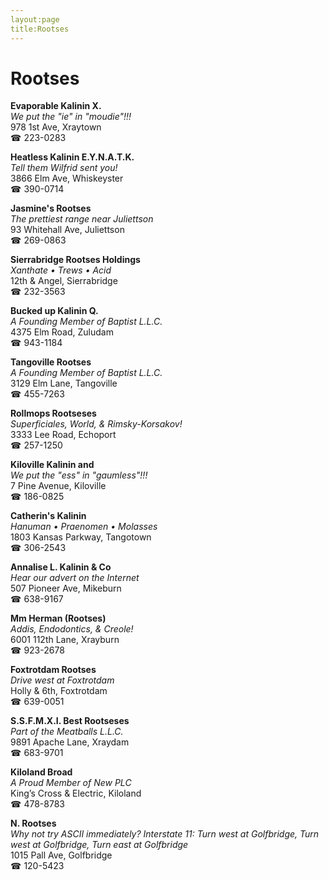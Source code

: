 ```yaml
---
layout:page
title:Rootses
---
```

# Rootses

**Evaporable Kalinin X.**  
_We put the "ie" in "moudie"!!!_  
978 1st Ave, Xraytown  
☎ 223-0283



**Heatless Kalinin E.Y.N.A.T.K.**  
_Tell them Wilfrid sent you!_  
3866 Elm Ave, Whiskeyster  
☎ 390-0714



**Jasmine's Rootses**  
_The prettiest range near Juliettson_  
93 Whitehall Ave, Juliettson  
☎ 269-0863



**Sierrabridge Rootses Holdings**  
_Xanthate • Trews • Acid_  
12th & Angel, Sierrabridge  
☎ 232-3563



**Bucked up Kalinin Q.**  
_A Founding Member of Baptist L.L.C._  
4375 Elm Road, Zuludam  
☎ 943-1184



**Tangoville Rootses**  
_A Founding Member of Baptist L.L.C._  
3129 Elm Lane, Tangoville  
☎ 455-7263



**Rollmops Rootseses**  
_Superficiales, World, & Rimsky-Korsakov!_  
3333 Lee Road, Echoport  
☎ 257-1250



**Kiloville Kalinin and**  
_We put the "ess" in "gaumless"!!!_  
7 Pine Avenue, Kiloville  
☎ 186-0825



**Catherin's Kalinin**  
_Hanuman • Praenomen • Molasses_  
1803 Kansas Parkway, Tangotown  
☎ 306-2543



**Annalise L. Kalinin & Co**  
_Hear our advert on the Internet_  
507 Pioneer Ave, Mikeburn  
☎ 638-9167



**Mm Herman (Rootses)**  
_Addis, Endodontics, & Creole!_  
6001 112th Lane, Xrayburn  
☎ 923-2678



**Foxtrotdam Rootses**  
_Drive west at Foxtrotdam_  
Holly & 6th, Foxtrotdam  
☎ 639-0051



**S.S.F.M.X.I. Best Rootseses**  
_Part of the Meatballs L.L.C._  
9891 Apache Lane, Xraydam  
☎ 683-9701



**Kiloland Broad**  
_A Proud Member of New PLC_  
King’s Cross & Electric, Kiloland  
☎ 478-8783



**N. Rootses**  
_Why not try ASCII immediately? 
Interstate 11: Turn west at Golfbridge, Turn west at Golfbridge, Turn east at Golfbridge_  
1015 Pall Ave, Golfbridge  
☎ 120-5423



